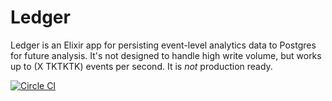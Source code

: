 # Ledger

Ledger is an Elixir app for persisting event-level analytics data to Postgres for future analysis. It's not designed to handle high write volume, but works up to (X TKTKTK) events per second. It is *not* production ready.

[![Circle CI](https://circleci.com/gh/ivarvong/ledger/tree/master.svg?style=svg)](https://circleci.com/gh/ivarvong/ledger/tree/master)
